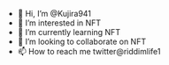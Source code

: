 - 👋 Hi, I’m @Kujira941
- 👀 I’m interested in NFT
- 🌱 I’m currently learning NFT
- 💞️ I’m looking to collaborate on NFT
- 📫 How to reach me twitter@riddimlife1

<!---
Kujira941/Kujira941 is a ✨ special ✨ repository because its `README.md` (this file) appears on your GitHub profile.
You can click the Preview link to take a look at your changes.
--->
